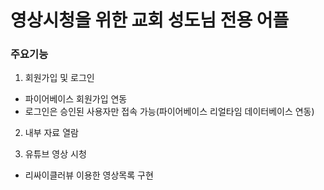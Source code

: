 # 영상시청을 위한 교회 성도님 전용 어플

### 주요기능

1. 회원가입 및 로그인
- 파이어베이스 회원가입 연동
- 로그인은 승인된 사용자만 접속 가능(파이어베이스 리얼타임 데이터베이스 연동)

2. 내부 자료 열람

3. 유튜브 영상 시청
- 리싸이클러뷰 이용한 영상목록 구현
